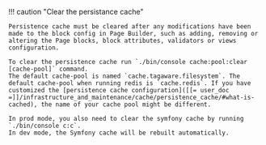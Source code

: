 !!! caution "Clear the persistance cache"

    Persistence cache must be cleared after any modifications have been made to the block config in Page Builder, such as adding, removing or altering the Page blocks, block attributes, validators or views configuration.

    To clear the persistence cache run `./bin/console cache:pool:clear [cache-pool]` command.
    The default cache-pool is named `cache.tagaware.filesystem`. The default cache-pool when running redis is `cache.redis`. If you have customized the [persistence cache configuration]([[= user_doc =]]/infrastructure_and_maintenance/cache/persistence_cache/#what-is-cached), the name of your cache pool might be different.

    In prod mode, you also need to clear the symfony cache by running `./bin/console c:c`.
    In dev mode, the Symfony cache will be rebuilt automatically.
